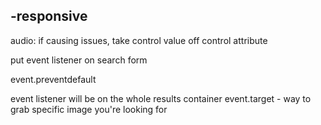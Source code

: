 -responsive
-

audio:
if causing issues, take control value off control attribute


put event listener on search form

event.preventdefault


event listener will be on the whole results container
event.target - way to grab specific image you're looking for
